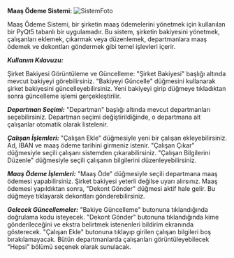 **Maaş Ödeme Sistemi:**
![SistemFoto](https://github.com/Emirhandgc/MaasOdemeSistemi/assets/76902278/f7f91249-3a88-4cdf-bd59-b9420b1dfb53)


Maaş Ödeme Sistemi, bir şirketin maaş ödemelerini yönetmek için kullanılan bir PyQt5 tabanlı bir uygulamadır. Bu sistem, şirketin bakiyesini yönetmek, 
çalışanları eklemek, çıkarmak veya düzenlemek, departmanlara maaş ödemek ve dekontları göndermek gibi temel işlevleri içerir.

**_Kullanım Kılavuzu:_**

Şirket Bakiyesi Görüntüleme ve Güncelleme:
"Şirket Bakiyesi" başlığı altında mevcut bakiyeyi görebilirsiniz.
"Bakiyeyi Güncelle" düğmesini kullanarak şirket bakiyesini güncelleyebilirsiniz. Yeni bakiyeyi girip düğmeye tıkladıktan sonra güncelleme işlemi gerçekleştirilir.

**_Departman Seçimi:_**
"Departman" başlığı altında mevcut departmanları seçebilirsiniz.
Departman seçimi değiştirildiğinde, o departmana ait çalışanlar otomatik olarak listelenir.

**_Çalışan İşlemleri:_**
"Çalışan Ekle" düğmesiyle yeni bir çalışan ekleyebilirsiniz. Ad, IBAN ve maaş ödeme tarihini girmeniz istenir.
"Çalışan Çıkar" düğmesiyle seçili çalışanı sistemden çıkarabilirsiniz.
"Çalışan Bilgilerini Düzenle" düğmesiyle seçili çalışanın bilgilerini düzenleyebilirsiniz.

**_Maaş Ödeme İşlemleri:_**
"Maaş Öde" düğmesiyle seçili departmana maaş ödemesi yapabilirsiniz. Şirket bakiyesi yeterli değilse uyarı alırsınız.
Maaş ödemesi yapıldıktan sonra, "Dekont Gönder" düğmesi aktif hale gelir. Bu düğmeye tıklayarak dekontları gönderebilirsiniz.

**_Gelecek Güncellemeler:_**
"Bakiye Güncelleme" butonuna tıklandığında doğrulama kodu isteyecek.
"Dekont Gönder" butonuna tıklandığında kime gönderileceğini ve ekstra belirtmek istenenleri bildirim ekranında gösterecek.
"Çalışan Ekle" butonuna tıklayıp girilen çalışan bilgileri boş bırakılamayacak.
Bütün departmanlarda çalışanları görüntüleyebilecek "Hepsi" bölümü seçenek olarak sunulacak.

